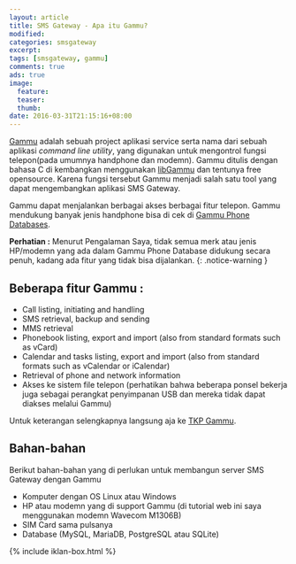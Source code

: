 ```yaml
---
layout: article
title: SMS Gateway - Apa itu Gammu?
modified:
categories: smsgateway
excerpt:
tags: [smsgateway, gammu]
comments: true
ads: true
image:
  feature:
  teaser:
  thumb:
date: 2016-03-31T21:15:16+08:00
---
```


[Gammu](http://wammu.eu/gammu/) adalah sebuah project aplikasi service serta nama dari sebuah aplikasi *command line utility*, yang digunakan untuk mengontrol fungsi telepon(pada umumnya handphone dan modemn). Gammu ditulis dengan bahasa C di kembangkan menggunakan [libGammu](http://wammu.eu/libgammu/) dan tentunya free opensource. Karena fungsi tersebut Gammu menjadi salah satu tool yang dapat mengembangkan aplikasi SMS Gateway.

Gammu dapat menjalankan berbagai akses berbagai fitur telepon. Gammu mendukung banyak jenis handphone bisa di cek di [Gammu Phone Databases](http://wammu.eu/phones/).

**Perhatian :** Menurut Pengalaman Saya, tidak semua merk atau jenis HP/modemn yang ada dalam Gammu Phone Database didukung secara penuh, kadang ada fitur yang tidak bisa dijalankan.
{: .notice-warning }

## Beberapa fitur Gammu :

* Call listing, initiating and handling
* SMS retrieval, backup and sending
* MMS retrieval
* Phonebook listing, export and import (also from standard formats such as vCard)
* Calendar and tasks listing, export and import (also from standard formats such as vCalendar or iCalendar)
* Retrieval of phone and network information
* Akses ke sistem file telepon (perhatikan bahwa beberapa ponsel bekerja juga sebagai perangkat penyimpanan USB dan mereka tidak dapat diakses melalui Gammu)

Untuk keterangan selengkapnya langsung aja ke [TKP Gammu](http://wammu.eu/gammu/).

## Bahan-bahan

Berikut bahan-bahan yang di perlukan untuk membangun server SMS Gateway dengan Gammu

* Komputer dengan OS Linux atau Windows
* HP atau modemn yang di support Gammu (di tutorial web ini saya menggunakan modemn Wavecom M1306B)
* SIM Card sama pulsanya
* Database (MySQL, MariaDB, PostgreSQL atau SQLite)

{% include iklan-box.html %}
